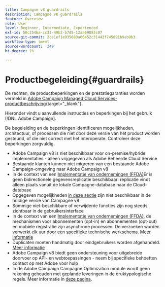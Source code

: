 ```yaml
---
title: Campagne v8 guardrails
description: Campagne v8 guardrails
feature: Overview
role: User
level: Beginner, Intermediate, Experienced
exl-id: 50c254ba-cc33-49b2-b7d5-12aa69883c07
source-git-commit: 2ce1ef1e935080a66452c31442f745891b9ab9b3
workflow-type: tm+mt
source-wordcount: '249'
ht-degree: 1%

---
```


# Productbegeleiding{#guardrails}

De rechten, de productbeperkingen en de prestatiegaranties worden vermeld in [Adobe Campaign Managed Cloud Services-productbeschrijving](https://helpx.adobe.com/legal/product-descriptions/adobe-campaign-managed-cloud-services.html){target=&quot;_blank&quot;}.

Hieronder vindt u aanvullende instructies en beperkingen bij het gebruik [!DNL Adobe Campaign].

De begeleiding en de beperkingen identificeren mogelijkheden, architectuur, of processen die niet door deze versie van het product worden gesteund, of die niet correct met het interoperate. Controleer deze beperkingen zorgvuldig.

* Adobe Campaign v8 is niet beschikbaar voor on-premise/hybride implementaties - alleen vrijgegeven als Adobe Beheerde Cloud Service
* Bestaande klanten kunnen niet migreren van een bestaande Adobe Campaign-omgeving naar Adobe Campaign v8
* In de context van een [Implementatie van ondernemingen (FFDA)](../architecture/enterprise-deployment.md)Er is geen bidirectionele gegevensreplicatie beschikbaar: replicatie vindt alleen plaats vanuit de lokale Campagne-database naar de Cloud-database
* Opgegeven mogelijkheden [in deze sectie](v7-to-v8.md#gs-unavailable-features) zijn niet beschikbaar in de huidige versie van Campagne v8
* Sommige niet-beschikbare of verwijderde functies zijn nog steeds zichtbaar in de gebruikersinterface
* In de context van een [Implementatie van ondernemingen (FFDA)](../architecture/enterprise-deployment.md), de mechanismen voor abonnementen (opt-in) en abonnementen (opt-out) en mobiele registratie zijn asynchrone processen. De verzoeken worden verwerkt elk uur door een specifieke technische werkschema. [Meer informatie](../architecture/replication.md#tech-wf)
* Duplicaten moeten handmatig door eindgebruikers worden afgehandeld. [Meer informatie](../architecture/keys.md)
* Adobe Campaign v8 biedt geen ondersteuning voor uitgebreide doorvoer op API- en webtoepassingen - neem bij specifieke behoeften contact op met Adobe voor hulp
* In de Adobe Campaign Campagne Optimization module wordt geen rekening gehouden met geplande leveringen in de druktypologische regels. Meer informatie in [deze pagina](https://experienceleague.adobe.com/docs/campaign/automation/campaign-optimization/pressure-rules.html).